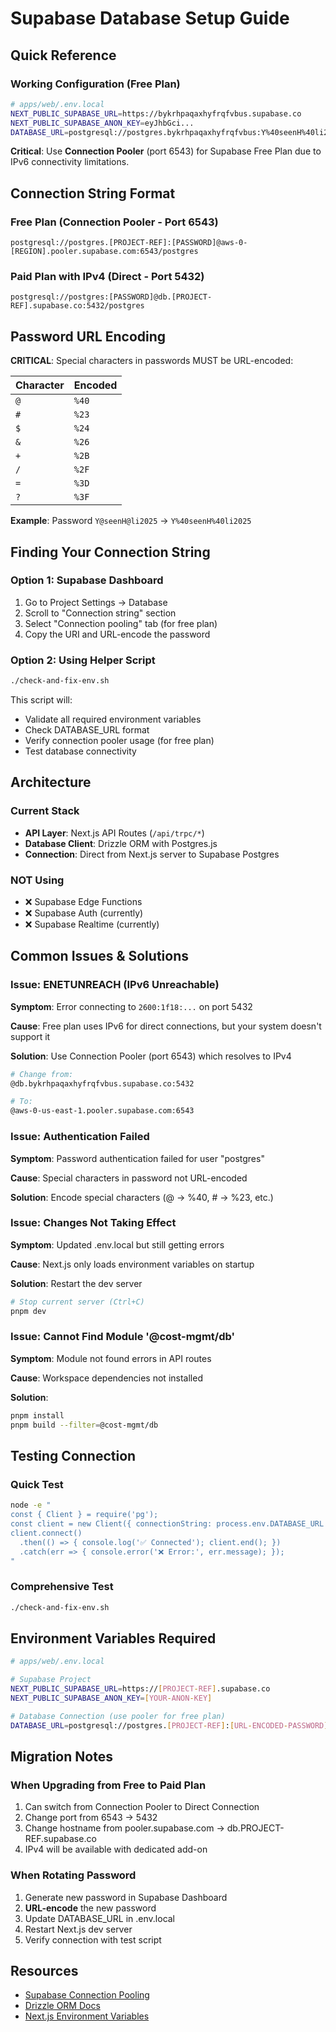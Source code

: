 # Supabase Database Setup Guide

## Quick Reference

### Working Configuration (Free Plan)

```bash
# apps/web/.env.local
NEXT_PUBLIC_SUPABASE_URL=https://bykrhpaqaxhyfrqfvbus.supabase.co
NEXT_PUBLIC_SUPABASE_ANON_KEY=eyJhbGci...
DATABASE_URL=postgresql://postgres.bykrhpaqaxhyfrqfvbus:Y%40seenH%40li2025@aws-0-us-east-1.pooler.supabase.com:6543/postgres
```

**Critical**: Use **Connection Pooler** (port 6543) for Supabase Free Plan due to IPv6 connectivity limitations.

## Connection String Format

### Free Plan (Connection Pooler - Port 6543)
```
postgresql://postgres.[PROJECT-REF]:[PASSWORD]@aws-0-[REGION].pooler.supabase.com:6543/postgres
```

### Paid Plan with IPv4 (Direct - Port 5432)
```
postgresql://postgres:[PASSWORD]@db.[PROJECT-REF].supabase.co:5432/postgres
```

## Password URL Encoding

**CRITICAL**: Special characters in passwords MUST be URL-encoded:

| Character | Encoded |
|-----------|---------|
| `@`       | `%40`   |
| `#`       | `%23`   |
| `$`       | `%24`   |
| `&`       | `%26`   |
| `+`       | `%2B`   |
| `/`       | `%2F`   |
| `=`       | `%3D`   |
| `?`       | `%3F`   |

**Example**: Password `Y@seenH@li2025` → `Y%40seenH%40li2025`

## Finding Your Connection String

### Option 1: Supabase Dashboard
1. Go to Project Settings → Database
2. Scroll to "Connection string" section
3. Select "Connection pooling" tab (for free plan)
4. Copy the URI and URL-encode the password

### Option 2: Using Helper Script
```bash
./check-and-fix-env.sh
```

This script will:
- Validate all required environment variables
- Check DATABASE_URL format
- Verify connection pooler usage (for free plan)
- Test database connectivity

## Architecture

### Current Stack
- **API Layer**: Next.js API Routes (`/api/trpc/*`)
- **Database Client**: Drizzle ORM with Postgres.js
- **Connection**: Direct from Next.js server to Supabase Postgres

### NOT Using
- ❌ Supabase Edge Functions
- ❌ Supabase Auth (currently)
- ❌ Supabase Realtime (currently)

## Common Issues & Solutions

### Issue: ENETUNREACH (IPv6 Unreachable)
**Symptom**: Error connecting to `2600:1f18:...` on port 5432

**Cause**: Free plan uses IPv6 for direct connections, but your system doesn't support it

**Solution**: Use Connection Pooler (port 6543) which resolves to IPv4
```bash
# Change from:
@db.bykrhpaqaxhyfrqfvbus.supabase.co:5432

# To:
@aws-0-us-east-1.pooler.supabase.com:6543
```

### Issue: Authentication Failed
**Symptom**: Password authentication failed for user "postgres"

**Cause**: Special characters in password not URL-encoded

**Solution**: Encode special characters (@ → %40, # → %23, etc.)

### Issue: Changes Not Taking Effect
**Symptom**: Updated .env.local but still getting errors

**Cause**: Next.js only loads environment variables on startup

**Solution**: Restart the dev server
```bash
# Stop current server (Ctrl+C)
pnpm dev
```

### Issue: Cannot Find Module '@cost-mgmt/db'
**Symptom**: Module not found errors in API routes

**Cause**: Workspace dependencies not installed

**Solution**: 
```bash
pnpm install
pnpm build --filter=@cost-mgmt/db
```

## Testing Connection

### Quick Test
```bash
node -e "
const { Client } = require('pg');
const client = new Client({ connectionString: process.env.DATABASE_URL });
client.connect()
  .then(() => { console.log('✅ Connected'); client.end(); })
  .catch(err => { console.error('❌ Error:', err.message); });
"
```

### Comprehensive Test
```bash
./check-and-fix-env.sh
```

## Environment Variables Required

```bash
# apps/web/.env.local

# Supabase Project
NEXT_PUBLIC_SUPABASE_URL=https://[PROJECT-REF].supabase.co
NEXT_PUBLIC_SUPABASE_ANON_KEY=[YOUR-ANON-KEY]

# Database Connection (use pooler for free plan)
DATABASE_URL=postgresql://postgres.[PROJECT-REF]:[URL-ENCODED-PASSWORD]@aws-0-[REGION].pooler.supabase.com:6543/postgres
```

## Migration Notes

### When Upgrading from Free to Paid Plan
1. Can switch from Connection Pooler to Direct Connection
2. Change port from 6543 → 5432
3. Change hostname from pooler.supabase.com → db.PROJECT-REF.supabase.co
4. IPv4 will be available with dedicated add-on

### When Rotating Password
1. Generate new password in Supabase Dashboard
2. **URL-encode** the new password
3. Update DATABASE_URL in .env.local
4. Restart Next.js dev server
5. Verify connection with test script

## Resources

- [Supabase Connection Pooling](https://supabase.com/docs/guides/database/connecting-to-postgres#connection-pooler)
- [Drizzle ORM Docs](https://orm.drizzle.team/docs/overview)
- [Next.js Environment Variables](https://nextjs.org/docs/app/building-your-application/configuring/environment-variables)
